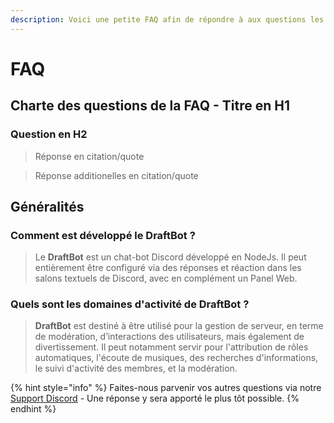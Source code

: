 ```yaml
---
description: Voici une petite FAQ afin de répondre à aux questions les plus fréquentes !
---
```


# FAQ

## Charte des questions de la FAQ - Titre en H1

### Question en H2

> Réponse en citation/quote

> Réponse additionelles en citation/quote

## Généralités

### Comment est développé le DraftBot ?

> Le **DraftBot** est un chat-bot Discord développé en NodeJs. Il peut entièrement être configuré via des réponses et réaction dans les salons textuels de Discord, avec en complément un Panel Web.

### Quels sont les domaines d'activité de DraftBot ?

> **DraftBot** est destiné à être utilisé pour la gestion de serveur, en terme de modération, d’interactions des utilisateurs, mais également de divertissement. Il peut notamment servir pour l'attribution de rôles automatiques, l'écoute de musiques, des recherches d'informations, le suivi d'activité des membres, et la modération.

{% hint style="info" %}
Faites-nous parvenir vos autres questions via notre [Support Discord](https://discord.gg/BrcH9wz) - Une réponse y sera apporté le plus tôt possible.
{% endhint %}



